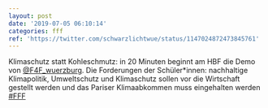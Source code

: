 ```yaml
---
layout: post
date: '2019-07-05 06:10:14'
categories: fff
ref: 'https://twitter.com/schwarzlichtwue/status/1147024872473845761'
---
```

Klimaschutz statt Kohleschmutz: in 20 Minuten beginnt am HBF die Demo von [@F4F_wuerzburg](https://twitter.com/F4F_wuerzburg). Die Forderungen der Schüler\*innen: nachhaltige Klimapolitik, Umweltschutz und Klimaschutz sollen vor die Wirtschaft gestellt werden und das Pariser Klimaabkommen muss eingehalten werden [#FFF](/t/fff)